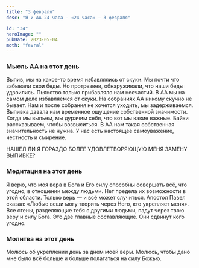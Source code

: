 ```yaml
---
title: "3 февраля"
desc: "Я и АА 24 часа - «24 часа» — 3 февраля"

id: "34"
heroImage: ""
pubDate: 2023-05-04
moth: "fevral"
---
```


### Мысль АА на этот день

Выпив, мы на какое-то время избавлялись от скуки. Мы почти что забывали свои
беды. Но протрезвев, обнаруживали, что наши беды удвоились. Пьянство только
прибавляло нам несчастий. В АА мы на самом деле избавляемся от скуки. На
собраниях АА никому скучно не бывает. Нам и после собрания не хочется уходить,
мы задерживаемся. Выпивка давала нам временное ощущение собственной
значимости. Когда мы выпьем, мы дурачим себя, что вот мы какие важные. Байки
рассказываем, чтобы возвыситься. В АА нам такая собственная значительность не
нужна. У нас есть настоящее самоуважение, честность и смирение.

НАШЕЛ ЛИ Я ГОРАЗДО БОЛЕЕ УДОВЛЕТВОРЯЮЩУЮ МЕНЯ ЗАМЕНУ ВЫПИВКЕ?

### Медитация на этот день

Я верю, что моя вера в Бога и Его силу способны совершать всё, что угодно, в
отношении между людьми. Нет предела их возможности в этой области. Только верь
— и всё может случиться. Апостол Павел сказал: «Любые вещи могу творить через
Него, кто укрепляет меня». Все стены, разделяющие тебя с другими людьми, падут
через твою веру и силу Бога. Это две главные составляющие. Они сдвинут кого
угодно.

### Молитва на этот день

Молюсь об укреплении день за днем моей веры. Молюсь, чтобы дано мне было всё
больше и больше полагаться на силу Божью.
